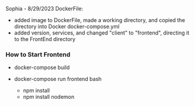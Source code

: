 Sophia - 8/29/2023
DockerFile:
- added image to DockerFile, made a working directory, and copied the directory into Docker
docker-compose.yml
- added version, services, and changed "client" to "frontend", directing it to the FrontEnd directory

### How to Start Frontend
- docker-compose build
- docker-compose run frontend bash

    - npm install
    - npm install nodemon